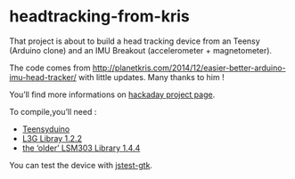 # headtracking-from-kris

That project is about to build a head tracking device from an Teensy (Arduino clone) and an IMU Breakout (accelerometer + magnetometer).

The code comes from http://planetkris.com/2014/12/easier-better-arduino-imu-head-tracker/ with little updates. Many thanks to him !

You’ll find more informations on [hackaday project page](https://hackaday.io/project/8952-elite-dangerous-headtracker).

To compile,you’ll need :

  - [Teensyduino](https://www.pjrc.com/teensy/teensyduino.html)
  - [L3G Libray 1.2.2](https://github.com/pololu/l3g-arduino)
  - [the ‘older’ LSM303 Library 1.4.4](https://github.com/pololu/lsm303-arduino/archive/1.4.4.zip)

You can test the device with [jstest-gtk](https://github.com/Grumbel/jstest-gtk).
